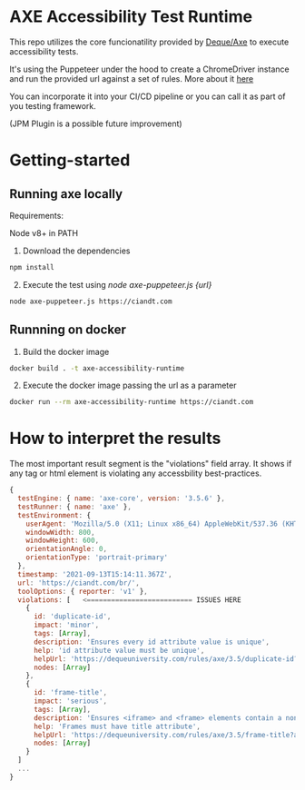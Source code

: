 # AXE Accessibility Test Runtime

This repo utilizes the core funcionatility provided by [Deque/Axe](https://github.com/dequelabs/axe-core) to execute accessibility tests.

It's using the Puppeteer under the hood to create a ChromeDriver instance and run the provided url against a set of rules. More about it [here](https://github.com/dequelabs/axe-core/tree/develop/doc/examples/puppeteer)

You can incorporate it into your CI/CD pipeline or you can call it as part of you testing framework.

(JPM Plugin is a possible future improvement)


# Getting-started

## Running axe locally

Requirements:

Node v8+ in PATH


1. Download the dependencies

```bash
npm install
```

2. Execute the test using *node axe-puppeteer.js {url}*

```bash
node axe-puppeteer.js https://ciandt.com
```

## Runnning on docker

1. Build the docker image

```bash
docker build . -t axe-accessibility-runtime
```

2. Execute the docker image passing the url as a parameter

```bash
docker run --rm axe-accessibility-runtime https://ciandt.com
```


# How to interpret the results

The most important result segment is the "violations" field array. It shows if any tag or html element is violating any accessbility best-practices.

```javascript
{
  testEngine: { name: 'axe-core', version: '3.5.6' },
  testRunner: { name: 'axe' },
  testEnvironment: {
    userAgent: 'Mozilla/5.0 (X11; Linux x86_64) AppleWebKit/537.36 (KHTML, like Gecko) HeadlessChrome/78.0.3882.0 Safari/537.36',
    windowWidth: 800,
    windowHeight: 600,
    orientationAngle: 0,
    orientationType: 'portrait-primary'
  },
  timestamp: '2021-09-13T15:14:11.367Z',
  url: 'https://ciandt.com/br/',
  toolOptions: { reporter: 'v1' },
  violations: [   <========================== ISSUES HERE
    {
      id: 'duplicate-id',
      impact: 'minor',
      tags: [Array],
      description: 'Ensures every id attribute value is unique',
      help: 'id attribute value must be unique',
      helpUrl: 'https://dequeuniversity.com/rules/axe/3.5/duplicate-id?application=axeAPI',
      nodes: [Array]
    },
    {
      id: 'frame-title',
      impact: 'serious',
      tags: [Array],
      description: 'Ensures <iframe> and <frame> elements contain a non-empty title attribute',
      help: 'Frames must have title attribute',
      helpUrl: 'https://dequeuniversity.com/rules/axe/3.5/frame-title?application=axeAPI',
      nodes: [Array]
    }
  ]
  ...
}

```